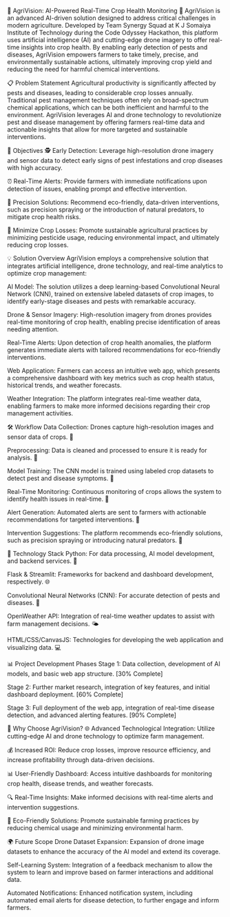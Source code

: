 🌱 AgriVision: AI-Powered Real-Time Crop Health Monitoring 🌾
AgriVision is an advanced AI-driven solution designed to address critical challenges in modern agriculture. Developed by Team Synergy Squad at K J Somaiya Institute of Technology during the Code Odyssey Hackathon, this platform uses artificial intelligence (AI) and cutting-edge drone imagery to offer real-time insights into crop health. By enabling early detection of pests and diseases, AgriVision empowers farmers to take timely, precise, and environmentally sustainable actions, ultimately improving crop yield and reducing the need for harmful chemical interventions.

📋 Problem Statement
Agricultural productivity is significantly affected by pests and diseases, leading to considerable crop losses annually. Traditional pest management techniques often rely on broad-spectrum chemical applications, which can be both inefficient and harmful to the environment. AgriVision leverages AI and drone technology to revolutionize pest and disease management by offering farmers real-time data and actionable insights that allow for more targeted and sustainable interventions.

🎯 Objectives
🕵️ Early Detection: Leverage high-resolution drone imagery and sensor data to detect early signs of pest infestations and crop diseases with high accuracy.

⏰ Real-Time Alerts: Provide farmers with immediate notifications upon detection of issues, enabling prompt and effective intervention.

🌿 Precision Solutions: Recommend eco-friendly, data-driven interventions, such as precision spraying or the introduction of natural predators, to mitigate crop health risks.

🌱 Minimize Crop Losses: Promote sustainable agricultural practices by minimizing pesticide usage, reducing environmental impact, and ultimately reducing crop losses.

💡 Solution Overview
AgriVision employs a comprehensive solution that integrates artificial intelligence, drone technology, and real-time analytics to optimize crop management:

AI Model: The solution utilizes a deep learning-based Convolutional Neural Network (CNN), trained on extensive labeled datasets of crop images, to identify early-stage diseases and pests with remarkable accuracy.

Drone & Sensor Imagery: High-resolution imagery from drones provides real-time monitoring of crop health, enabling precise identification of areas needing attention.

Real-Time Alerts: Upon detection of crop health anomalies, the platform generates immediate alerts with tailored recommendations for eco-friendly interventions.

Web Application: Farmers can access an intuitive web app, which presents a comprehensive dashboard with key metrics such as crop health status, historical trends, and weather forecasts.

Weather Integration: The platform integrates real-time weather data, enabling farmers to make more informed decisions regarding their crop management activities.

🛠️ Workflow
Data Collection: Drones capture high-resolution images and sensor data of crops. 🌾

Preprocessing: Data is cleaned and processed to ensure it is ready for analysis. 🔄

Model Training: The CNN model is trained using labeled crop datasets to detect pest and disease symptoms. 🎯

Real-Time Monitoring: Continuous monitoring of crops allows the system to identify health issues in real-time. 🚨

Alert Generation: Automated alerts are sent to farmers with actionable recommendations for targeted interventions. 📧

Intervention Suggestions: The platform recommends eco-friendly solutions, such as precision spraying or introducing natural predators. 🌱

🔧 Technology Stack
Python: For data processing, AI model development, and backend services. 🐍

Flask & Streamlit: Frameworks for backend and dashboard development, respectively. 🌐

Convolutional Neural Networks (CNN): For accurate detection of pests and diseases. 🧠

OpenWeather API: Integration of real-time weather updates to assist with farm management decisions. 🌤️

HTML/CSS/CanvasJS: Technologies for developing the web application and visualizing data. 💻

📊 Project Development Phases
Stage 1: Data collection, development of AI models, and basic web app structure. [30% Complete]

Stage 2: Further market research, integration of key features, and initial dashboard deployment. [60% Complete]

Stage 3: Full deployment of the web app, integration of real-time disease detection, and advanced alerting features. [90% Complete]

🌟 Why Choose AgriVision?
🌐 Advanced Technological Integration: Utilize cutting-edge AI and drone technology to optimize farm management.

💰 Increased ROI: Reduce crop losses, improve resource efficiency, and increase profitability through data-driven decisions.

📊 User-Friendly Dashboard: Access intuitive dashboards for monitoring crop health, disease trends, and weather forecasts.

🔍 Real-Time Insights: Make informed decisions with real-time alerts and intervention suggestions.

🌿 Eco-Friendly Solutions: Promote sustainable farming practices by reducing chemical usage and minimizing environmental harm.

🌍 Future Scope
Drone Dataset Expansion: Expansion of drone image datasets to enhance the accuracy of the AI model and extend its coverage.

Self-Learning System: Integration of a feedback mechanism to allow the system to learn and improve based on farmer interactions and additional data.

Automated Notifications: Enhanced notification system, including automated email alerts for disease detection, to further engage and inform farmers.

